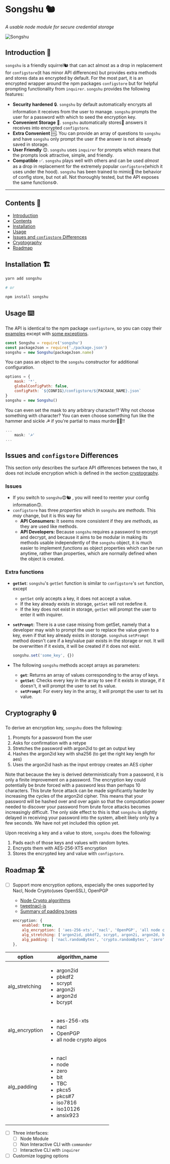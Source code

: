 # Songshu 🐿️

_A usable node module for secure credential storage_

![Songshu](https://raw.githubusercontent.com/mithrayls/songshu/master/squirrel_small.png)

## <a name="introduction"></a>Introduction 🔰

`songshu` is a friendly squirrel🐿️ that can act almost as a drop in replacement for `configstore`(it has minor API differences) but provides extra methods and stores data as encrypted by default. For the most part, it is an encrypted wrapper around the npm packages `configstore` but for helpful prompting functionality from `inquirer`. `songshu` provides the following features:

-   **Security hardened** 🔒. `songshu` by default automatically encrypts all information it receives from the user to manage. `songshu` prompts the user for a password with which to seed the encryption key.
-   **Convenient Storage** 🌰. `songshu` automatically stores🌰 answers it receives into encrypted `configstore`.
-   **Extra Convenient** 🆒. You can provide an array of questions to `songshu` and have `songshu` only prompt the user if the answer is not already saved in storage.
-   **User Friendly** 😊. `songshu` uses `inquirer` for prompts which means that the prompts look attractive, simple, and friendly.
-   **Compatible** ✅. `songshu` plays well with others and can be used _almost_ as a drop in replacement for the extremely popular `configstore`(which it uses under the hood). `songshu` has been trained to mimic🦜 the behavior of config store, but not all. Not thoroughly tested, but the API exposes the same functions⚙️.

---

## <a name="contents"></a>Contents 📖

-   [Introduction](#introduction)
-   [Contents](#contents)
-   [Installation](#installation)
-   [Usage](#usage)
-   [Issues and `configstore` Differences](#issues-and-configstore-differencs)
-   [Cryptography](#cryptography)
-   [Roadmap](#roadmap)

## <a name="installation"></a>Installation 🏗️

```sh
yarn add songshu

# or

npm install songshu
```

## <a name="usage"></a>Usage ⌨️

The API is identical to the npm package `configstore`, so you can copy their [examples](https://github.com/yeoman/configstore) except with [some exceptions](#issues-and-configstore-differences).

```javascript
const Songshu = require('songshu')
const packageJson = require('./package.json')
songshu = new Songshu(packageJson.name)
```

You can pass an object to the `songshu` constructor for additional configuration.

```javascript
options = {
    mask: '*',
    globalConfigPath: false,
    configPath: `${CONFIG}/configstore/${PACKAGE_NAME}.json`
}
songshu = new Songshu()
```

You can even set the mask to any arbitrary character!? Why not choose something with character? You can even choose something fun like the hammer and sickle ☭ if you're partial to mass murder🎉😍!!

```javascript
...
    mask: '☭'
...
```

## Issues and `configstore` Differences

This section only describes the surface API differences between the two, it does not include encryption which is defined in the section [cryptography](#cryptography-).

### Issues

-   If you switch to `songshu`😍🐿️ , you will need to reenter your config information🙃.
-   `configstore` has three _properties_ which in `songshu` are _methods_. This _may_ change, but it is this way for
    -   **API Consumers:** It seems more consistent if they are _methods_, as they are used like methods.
    -   **API Developers:** Because `songshu` requires a password to encrypt and decrypt, and because it aims to be modular in making its methods usable independently of the `songshu` object, it is much easier to implement _functions_ as object properties which can be run anytime, rather than properties, which are normally defined when the object is created.

### Extra functions

-   **`getSet`**: `songshu`'s `getSet` function is similar to `configstore`'s `set` function, except
    -   `getSet` only accepts a key, it does not accept a value.
    -   If the key already exists in storage, `getSet` will not redefine it.
    -   If the key does not exist in storage, `getSet` will prompt the user to enter it with inquirer.
-   **`setPrompt`**: There is a use case missing from getSet, namely that a developer may wish to prompt the user to replace the value given to a key, even if that key already exists in storage. `songshu`s `setPrompt` method doesn't care if a key/value pair exists in the storage or not. It will be overwritten if it exists, it will be created if it does not exist.

    ```javascript
    songshu.set('some_key', {})
    ```

-   The following `songshu` methods accept arrays as parameters:
    -   **`get`**: Returns an array of values corresponding to the array of keys.
    -   **`getSet`**: Checks every key in the array to see if it exists in storage, if it doesn't, it will prompt the user to set its value.
    -   **`setPrompt`**: For every key in the array, it will prompt the user to set its value.

## <a name="cryptography"></a>Cryptography 🔒

To derive an encryption key, `songshu` does the following:

1. Prompts for a password from the user
2. Asks for confirmation with a retype
3. Stretches the password with argon2id to get an output key
4. Hashes the argon2id key with sha256 (to get the right key length for aes)
5. Uses the argon2id hash as the input entropy creates an AES cipher

Note that because the key is derived deterministically from a password, it is only a finite improvement on a password. The encryption key could potentially be brute forced with a password less than perhaps 10 characters. This brute force attack can be made significantly harder by increasing the cycles of the argon2id cipher. This means that your password will be hashed over and over again so that the computation power needed to discover your password from brute force attacks becomes increasingly difficult. The only side effect to this is that `songshu` is slightly delayed in receiving your password into the system, albeit likely only by a few seconds. We have not yet included this option yet.

Upon receiving a key and a value to store, `songshu` does the following:

1. Pads each of those keys and values with random bytes.
2. Encrypts them with AES-256-XTS encryption
3. Stores the encrypted key and value with `configstore`.

## <a name="roadmap"></a> Roadmap 🛣️

-   [ ] Support more encryption options, especially the ones supported by Nacl, Node Crypto(uses OpenSSL), OpenPGP

    -   [Node Crypto algorithms](https://nodejs.org/api/crypto.html#crypto_crypto_createcipheriv_algorithm_key_iv_options)
    -   [tweetnacl-js](https://github.com/dchest/tweetnacl-js)
    -   [Summary of padding types](http://www.crypto-it.net/eng/theory/padding.html)

    ```javascript
    encryption: {
        enabled: true,
        alg_encryption: [ 'aes-256-xts', 'nacl', 'OpenPGP', 'all node crypto algos']
        alg_stretching: ['argon2id, pbkdf2, scrypt, argon2i, argon2d, bcrypt]
        alg_padding: [ 'nacl.randomBytes', 'crypto.randomBytes', 'zero', 'bit', 'TBC', 'PKCS#5', 'PKCS#7', 'ISO7816-4', 'ISO10126-2', 'ANSIx9.23']
    },
    ```

| option         | algorithm_name                                                                                                                                            |
| -------------- | --------------------------------------------------------------------------------------------------------------------------------------------------------- |
| alg_stretching | <ul><li>argon2id</li><li>pbkdf2</li><li>scrypt</li><li>argon2i</li><li>argon2d</li><li>bcrypt</li></ul>                                                   |
| alg_encryption | <ul><li>aes-256-xts</li><li>nacl</li><li>OpenPGP</li> <li>all node crypto algos</li></ul>                                                                 |
| alg_padding    | <ul><li>nacl</li><li>node</li><li>zero</li><li>bit</li><li>TBC</li><li>pkcs5</li><li>pkcs#7</li> <li>iso7816</li> <li>iso10126</li><li>ansix923</li></ul> |

-   [ ] Three interfaces:
    -   [ ] Node Module
    -   [ ] Non Interactive CLI with `commander`
    -   [ ] Interactive CLI with `inquirer`
-   [ ] Customize logging options

